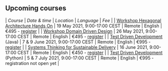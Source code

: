 ## Upcoming courses

| _Course_ | _Date & time_ | _Location_ | _Language_ | _Fee_ |
| [Workshop Hexagonal Architecture Hands On](/training/hexagonal-architecture) | 19 May 2021, 9:00-17:00 CEST | Remote | English | €495 - [register](/training/register) |
| [Workshop Domain Driven Design](/training/ddd-introduction) | 26 May 2021, 9:00-17:00 CEST | Remote | English | €495 - [register](/training/register) |
| [Test Driven Development](/training/test-driven-development) (Java) | 7 & 9 June 2021, 9:00-17:00 CEST | Remote | English | €995 - [register](/training/register) |
| [Systems Thinking for Sustainable Delivery](/training/systems-thinking) | 16 June 2021, 9:00-17:00 CEST | Remote | English | €450 - [register](/training/register) |
| [Test Driven Development](/training/test-driven-development) (Python) | 5 & 7 July 2021, 9:00-17:00 CEST | Remote | English | €995 - registration not open yet |
